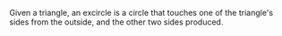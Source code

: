 Given a triangle, an excircle is a circle that touches one of the
triangle's sides from the outside, and the other two sides produced.
